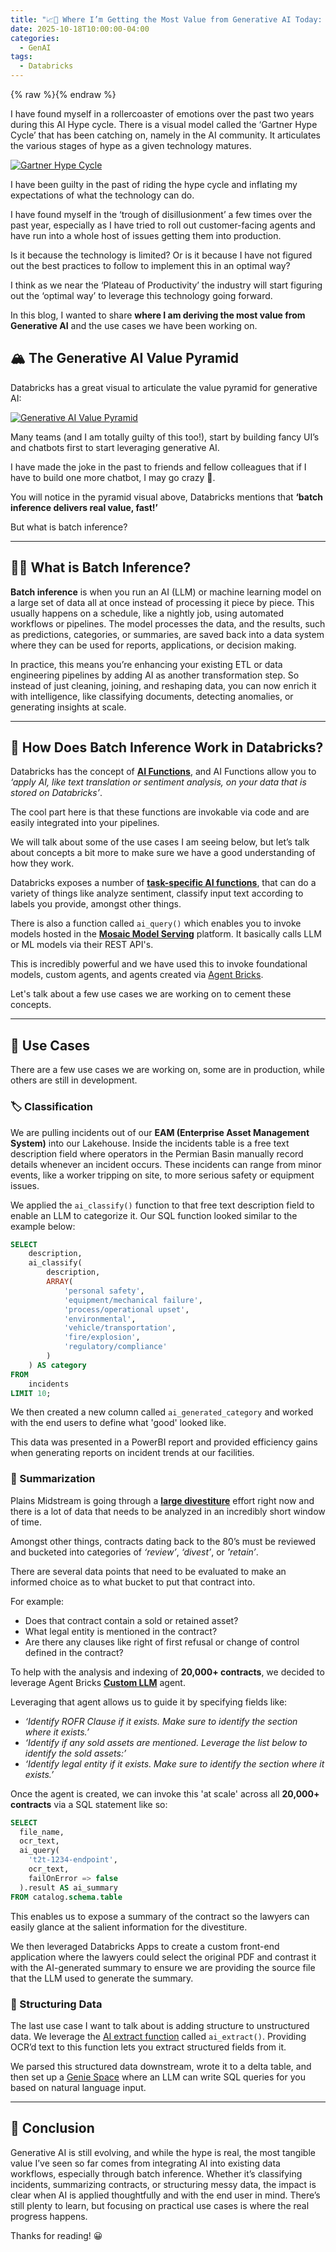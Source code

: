 ```yaml
---
title: "📈🚀 Where I’m Getting the Most Value from Generative AI Today: Batch Inference at Scale"
date: 2025-10-18T10:00:00-04:00
categories:
  - GenAI
tags:
  - Databricks
---
```


{% raw %}<img src="/blog/assets/images/blog_images/where-im-getting-the-most-value-from-generative-ai-today-batch-inference-at-scale/blog_image.png" alt="">{% endraw %}

I have found myself in a rollercoaster of emotions over the past two years during this AI Hype cycle. There is a visual model called the ‘Gartner Hype Cycle’ that has been catching on, namely in the AI community. It articulates the various stages of hype as a given technology matures.

[![Gartner Hype Cycle](/blog/assets/images/blog_images/where-im-getting-the-most-value-from-generative-ai-today-batch-inference-at-scale/gartner_hype_cycle.jpg)](/blog/assets/images/blog_images/where-i’m-getting-the-most-value-from-generative-ai-today-batch-inference-at-scale/gartner_hype_cycle.jpg)

I have been guilty in the past of riding the hype cycle and inflating my expectations of what the technology can do.

I have found myself in the ‘trough of disillusionment’ a few times over the past year, especially as I have tried to roll out customer-facing agents and have run into a whole host of issues getting them into production.

Is it because the technology is limited? Or is it because I have not figured out the best practices to follow to implement this in an optimal way?

I think as we near the ‘Plateau of Productivity’ the industry will start figuring out the ‘optimal way’ to leverage this technology going forward.

In this blog, I wanted to share **where I am deriving the most value from Generative AI** and the use cases we have been working on.

## 🏔️ The Generative AI Value Pyramid

Databricks has a great visual to articulate the value pyramid for generative AI:

[![Generative AI Value Pyramid](/blog/assets/images/blog_images/where-im-getting-the-most-value-from-generative-ai-today-batch-inference-at-scale/generative_ai_value_pyramid.png)](/blog/assets/images/blog_images/where-i’m-getting-the-most-value-from-generative-ai-today-batch-inference-at-scale/generative_ai_value_pyramid.png)

Many teams (and I am totally guilty of this too!), start by building fancy UI’s and chatbots first to start leveraging generative AI.

I have made the joke in the past to friends and fellow colleagues that if I have to build one more chatbot, I may go crazy 🤪.

You will notice in the pyramid visual above, Databricks mentions that **‘batch inference delivers real value, fast!’**

But what is batch inference?

---

## 🤷‍♂️ What is Batch Inference?

**Batch inference** is when you run an AI (LLM) or machine learning model on a large set of data all at once instead of processing it piece by piece. This usually happens on a schedule, like a nightly job, using automated workflows or pipelines. The model processes the data, and the results, such as predictions, categories, or summaries, are saved back into a data system where they can be used for reports, applications, or decision making.

In practice, this means you’re enhancing your existing ETL or data engineering pipelines by adding AI as another transformation step. So instead of just cleaning, joining, and reshaping data, you can now enrich it with intelligence, like classifying documents, detecting anomalies, or generating insights at scale.

---

## 🧱 How Does Batch Inference Work in Databricks?

Databricks has the concept of [**AI Functions**](https://learn.microsoft.com/en-us/azure/databricks/large-language-models/ai-functions), and AI Functions allow you to *‘apply AI, like text translation or sentiment analysis, on your data that is stored on Databricks’*.

The cool part here is that these functions are invokable via code and are easily integrated into your pipelines.

We will talk about some of the use cases I am seeing below, but let’s talk about concepts a bit more to make sure we have a good understanding of how they work.

Databricks exposes a number of [**task-specific AI functions**](https://learn.microsoft.com/en-us/azure/databricks/large-language-models/ai-functions#-task-specific-ai-functions), that can do a variety of things like analyze sentiment, classify input text according to labels you provide, amongst other things.

There is also a function called `ai_query()` which enables you to invoke models hosted in the [**Mosaic Model Serving**](https://learn.microsoft.com/en-us/azure/databricks/machine-learning/model-serving/) platform. It basically calls LLM or ML models via their REST API's.

This is incredibly powerful and we have used this to invoke foundational models, custom agents, and agents created via [Agent Bricks](https://learn.microsoft.com/en-us/azure/databricks/generative-ai/agent-bricks/).

Let's talk about a few use cases we are working on to cement these concepts.

---

## 🤖 Use Cases

There are a few use cases we are working on, some are in production, while others are still in development.

### 🏷️ Classification

We are pulling incidents out of our **EAM (Enterprise Asset Management System)** into our Lakehouse. Inside the incidents table is a free text description field where operators in the Permian Basin manually record details whenever an incident occurs. These incidents can range from minor events, like a worker tripping on site, to more serious safety or equipment issues.

We applied the `ai_classify()` function to that free text description field to enable an LLM to categorize it. Our SQL function looked similar to the example below:

```sql
SELECT
    description,
    ai_classify(
        description,
        ARRAY(
            'personal safety',
            'equipment/mechanical failure',
            'process/operational upset',
            'environmental',
            'vehicle/transportation',
            'fire/explosion',
            'regulatory/compliance'
        )
    ) AS category
FROM
    incidents
LIMIT 10;
```

We then created a new column called `ai_generated_category` and worked with the end users to define what 'good' looked like.

This data was presented in a PowerBI report and provided efficiency gains when generating reports on incident trends at our facilities.

### 📝 Summarization

Plains Midstream is going through a [**large divestiture**](https://finance.yahoo.com/news/plains-american-paa-flexibility-enhances-055251476.html?guccounter=1&guce_referrer=aHR0cHM6Ly93d3cuZ29vZ2xlLmNvbS8&guce_referrer_sig=AQAAAMq-JoCc5nl--zx8H9wyAV7ekDI1Sge5rwu3yPOPeQhrH2wcAdxHo86WEafhylYGCQUJVEBJWVr3qOLFuMdw6mfo-4yfy1NKy2KHxLDTtEJbY4UUoNaX6yS2FQFeFt0tpmbQeam3ku1aVkFaD-8XwEiP8_V9xGXviX7POdI4-eip) effort right now and there is a lot of data that needs to be analyzed in an incredibly short window of time.

Amongst other things, contracts dating back to the 80’s must be reviewed and bucketed into categories of *‘review’*, *‘divest’*, or *'retain’*.

There are several data points that need to be evaluated to make an informed choice as to what bucket to put that contract into.

For example:

- Does that contract contain a sold or retained asset?
- What legal entity is mentioned in the contract?
- Are there any clauses like right of first refusal or change of control defined in the contract?

To help with the analysis and indexing of **20,000+ contracts**, we decided to leverage Agent Bricks [**Custom LLM**](https://learn.microsoft.com/en-us/azure/databricks/generative-ai/agent-bricks/custom-llm#model-specialization) agent.

Leveraging that agent allows us to guide it by specifying fields like:

- *‘Identify ROFR Clause if it exists. Make sure to identify the section where it exists.’*
- *‘Identify if any sold assets are mentioned. Leverage the list below to identify the sold assets:’*
- *‘Identify legal entity if it exists. Make sure to identify the section where it exists.’*

Once the agent is created, we can invoke this 'at scale' across all **20,000+ contracts** via a SQL statement like so:

```sql
SELECT
  file_name,
  ocr_text,
  ai_query(
    't2t-1234-endpoint',
    ocr_text,
    failOnError => false
  ).result AS ai_summary
FROM catalog.schema.table
```

This enables us to expose a summary of the contract so the lawyers can easily glance at the salient information for the divestiture.

We then leveraged Databricks Apps to create a custom front-end application where the lawyers could select the original PDF and contrast it with the AI-generated summary to ensure we are providing the source file that the LLM used to generate the summary.

### 🧩 Structuring Data

The last use case I want to talk about is adding structure to unstructured data. We leverage the [AI extract function](https://learn.microsoft.com/en-us/azure/databricks/sql/language-manual/functions/ai_extract) called `ai_extract()`. Providing OCR’d text to this function lets you extract structured fields from it.

We parsed this structured data downstream, wrote it to a delta table, and then set up a [Genie Space](https://learn.microsoft.com/en-us/azure/databricks/genie/) where an LLM can write SQL queries for you based on natural language input.

---

## 🥳 Conclusion

Generative AI is still evolving, and while the hype is real, the most tangible value I’ve seen so far comes from integrating AI into existing data workflows, especially through batch inference. Whether it’s classifying incidents, summarizing contracts, or structuring messy data, the impact is clear when AI is applied thoughtfully and with the end user in mind. There’s still plenty to learn, but focusing on practical use cases is where the real progress happens.

Thanks for reading! 😀
